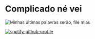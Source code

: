 # Complicado né vei

![Minhas últimas palavras serão, filé miau](https://myoctocat.com/assets/images/base-octocat.svg)

[![spotify-github-profile](https://spotify-github-profile.vercel.app/api/view?uid=12179186620&cover_image=true&theme=default&show_offline=true&background_color=121212)](https://spotify-github-profile.vercel.app/api/view?uid=12179186620&redirect=true)
